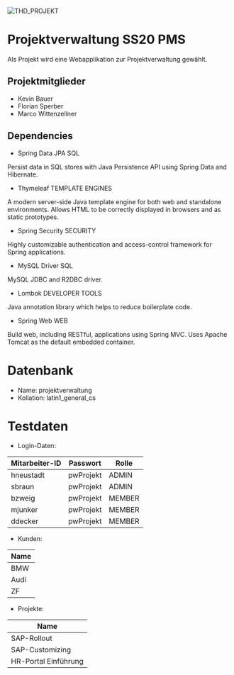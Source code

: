 ![THD_PROJEKT](https://i.ibb.co/CVXs2PJ/thd-pms-kb.png)

# Projektverwaltung SS20 PMS

Als Projekt wird eine Webapplikation zur Projektverwaltung gewählt.


## Projektmitglieder

- Kevin Bauer
- Florian Sperber
- Marco Wittenzellner

## Dependencies

- Spring Data JPA SQL

Persist data in SQL stores with Java Persistence API using Spring Data and Hibernate.

- Thymeleaf TEMPLATE ENGINES

A modern server-side Java template engine for both web and standalone environments. Allows HTML to be correctly displayed in browsers and as static prototypes.

- Spring Security SECURITY

Highly customizable authentication and access-control framework for Spring applications.

- MySQL Driver SQL

MySQL JDBC and R2DBC driver.

- Lombok DEVELOPER TOOLS

Java annotation library which helps to reduce boilerplate code.
- Spring Web WEB

Build web, including RESTful, applications using Spring MVC. Uses Apache Tomcat as the default embedded container.

# Datenbank
- Name: projektverwaltung
- Kollation: latin1_general_cs


# Testdaten

- Login-Daten:


| Mitarbeiter-ID    | Passwort  |  Rolle |
| ---------------   | --------- | ------ |
| hneustadt         | pwProjekt | ADMIN  | 
| sbraun            | pwProjekt | ADMIN  |
| bzweig            | pwProjekt | MEMBER | 
| mjunker           | pwProjekt | MEMBER | 
| ddecker           | pwProjekt | MEMBER | 

- Kunden:

| Name              | 
| ---------------   | 
| BMW               |  
| Audi              | 
| ZF                | 

- Projekte:

| Name                  | 
| ---------------       | 
| SAP-Rollout           |  
| SAP-Customizing       | 
| HR-Portal Einführung  | 



